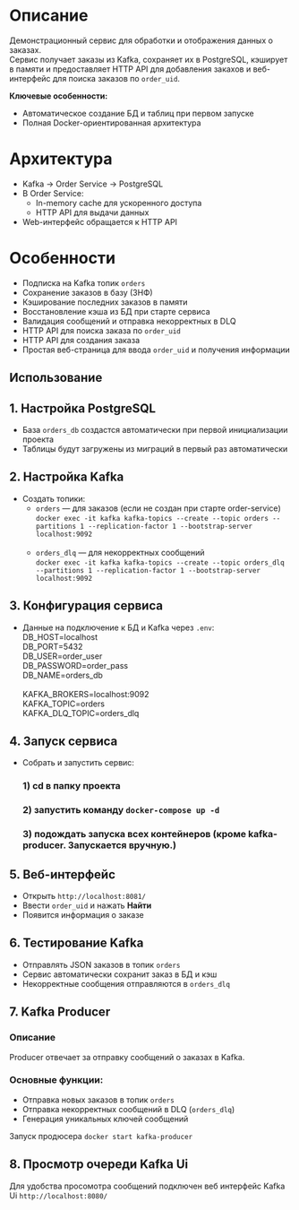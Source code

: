 # Описание
Демонстрационный сервис для обработки и отображения данных о заказах.  
Сервис получает заказы из Kafka, сохраняет их в PostgreSQL, кэширует в памяти и предоставляет HTTP API для добавления закахов и веб-интерфейс для поиска заказов по `order_uid`.

**Ключевые особенности:**
- Автоматическое создание БД и таблиц при первом запуске
- Полная Docker-ориентированная архитектура

# Архитектура
- Kafka → Order Service → PostgreSQL
- В Order Service:
    - In-memory cache для ускоренного доступа
    - HTTP API для выдачи данных
- Web-интерфейс обращается к HTTP API

# Особенности
- Подписка на Kafka топик `orders`
- Сохранение заказов в базу (3НФ)
- Кэширование последних заказов в памяти
- Восстановление кэша из БД при старте сервиса
- Валидация сообщений и отправка некорректных в DLQ
- HTTP API для поиска заказа по `order_uid`
- HTTP API для создания заказа
- Простая веб-страница для ввода `order_uid` и получения информации

## Использование

## 1. Настройка PostgreSQL
- База `orders_db` создастся автоматически при первой инициализации проекта
- Таблицы будут загружены из миграций в первый раз автоматически

## 2. Настройка Kafka
- Создать топики:
    - `orders` — для заказов (если не создан при старте order-service)<br>
      `docker exec -it kafka kafka-topics --create --topic orders --partitions 1 --replication-factor 1 --bootstrap-server localhost:9092`<br><br>
    - `orders_dlq` — для некорректных сообщений<br>
      `docker exec -it kafka kafka-topics --create --topic orders_dlq --partitions 1 --replication-factor 1 --bootstrap-server localhost:9092`

## 3. Конфигурация сервиса
- Данные на подключение к БД и Kafka через `.env`:<br>
  DB_HOST=localhost<br>
  DB_PORT=5432<br>
  DB_USER=order_user<br>
  DB_PASSWORD=order_pass<br>
  DB_NAME=orders_db
  <br><br>
KAFKA_BROKERS=localhost:9092<br>
KAFKA_TOPIC=orders<br>
KAFKA_DLQ_TOPIC=orders_dlq<br>

## 4. Запуск сервиса
- Собрать и запустить сервис:<br>
  ### 1) cd в папку проекта<br>
  ### 2) запустить команду `docker-compose up -d`
  ### 3) подождать запуска всех контейнеров (кроме kafka-producer. Запускается вручную.)

## 5. Веб-интерфейс
- Открыть `http://localhost:8081/`
- Ввести `order_uid` и нажать **Найти**
- Появится информация о заказе

## 6. Тестирование Kafka
- Отправлять JSON заказов в топик `orders`
- Сервис автоматически сохранит заказ в БД и кэш
- Некорректные сообщения отправляются в `orders_dlq`

## 7. Kafka Producer
 
### Описание
Producer отвечает за отправку сообщений о заказах в Kafka.
### Основные функции:
- Отправка новых заказов в топик `orders`
- Отправка некорректных сообщений в DLQ (`orders_dlq`)
- Генерация уникальных ключей сообщений

Запуск продюсера `docker start kafka-producer`

## 8. Просмотр очереди Kafka Ui
Для удобства просомотра сообщений подключен веб интерфейс Kafka Ui
`http://localhost:8080/`
